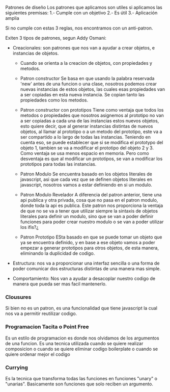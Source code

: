 Patrones de diseño
Los patrones que aplicamos son utiles si aplicamos las siguientes premisas:
1.- Cumple con un objetivo
2.- Es útil
3.- Aplicación amplia

Si no cumple con estas 3 reglas, nos encontramos con un anti-patron.

Exiten 3 tipos de patrones, segun Addy Osmani:
- Creacionales: son patrones que nos van a ayudar a crear objetos, e instancias de objetos.
  * Cuando se orienta a la creacion de objetos, con propiedades y metodos.  

  * Patron constructor
    Se basa en que usando la palabra reservada 'new' antes de una funcion o una clase, nosotros podemos crear nuevas instancias de estos objetos, las cuales esas propiedades van a ser copiadas en esta nueva instancia. Se copian tanto las propiedades como los metodos.

  * Patron constructor con prototipos
    Tiene como ventaja que todos los metodos o propiedades que nosotros asignemos al prototipo no van a ser copiadas a cada una de las instancias estos nuevos objetos, esto quiere decir, que al generar instancias distintas de nuevos objetos, al llamar al prototipo o a un metodo del prototipo, este va a ser compartido a lo largo de todas las instancias. Teniendo en cuenta eso, se puede establecer que si se modifica el prototypo del objeto 1, tambien se va a modificar el prototipo del objeto 2 y 3.
    Como ventaja se usa menos espacio en memoria. Pero como desventaja es que al modificar un prototipos, se van a modificar los prototipos para todas las instancias.

  * Patron Modulo
    Se encuentra basado en los objetos literales de javascript, asi que cada vez que se definen objetos literales en javascript, nosotros vamos a estar definiendo en si un modulo.

  * Patron Modulo Revelador
    A diferencia del patron anterior, tiene una api publica y otra privada, cosa que no pasa en el patron modulo, donde toda la api es publica. Este patron nos proporciona la ventaja de que no se va a tener que utilizar siempre la sintaxis de objetos literales para definir un modulo, sino que se van a poder definir funciones para poder crear nuestro modulo o se van a poder utilizar los ifis?¿

  * Patron Prototipo
    ESta basado en que se puede tomar un objeto que ya se encuentra definido, y en base a ese objeto vamos a poder empezar a generar prototipos para otros objetos, de esta manera, eliminando la duplicidad de codigo.

- Estructura: nos va a proporcionar una interfaz sencilla o una forma de poder comunicar dos estructuras distintas de una manera mas simple.
- Comportamiento: Nos van a ayudar a desacoplar nuestro codigo de manera que pueda ser mas facil mantenerlo.



### Clousures
Si bien no es un patron, es una funcionalidad que tiene javascript la cual nos va a permitir reutilizar codigo.

### Programacion Tacita o Point Free
Es un estilo de programacion es donde nos olvidamos de los argumentos de una funcion. Es una tecnica utilizada cuando se quiere realizar composicion o cuando se quiere eliminar codigo boilerplate o cuando se quiere ordenar mejor el codigo

### Currying
Es la tecnica que transforma todas las funciones en funciones "unary" o "unarias". Basicamente son funciones que solo reciben un argumento.